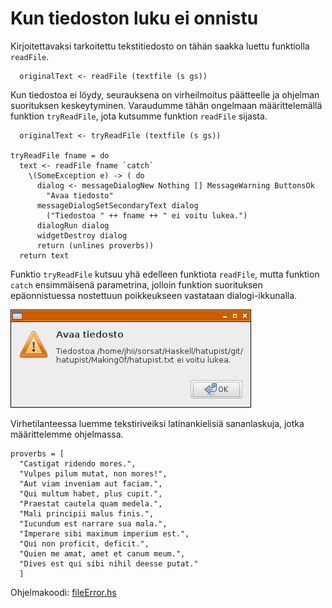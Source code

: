 # Kun tiedoston luku ei onnistu

Kirjoitettavaksi tarkoitettu tekstitiedosto on tähän saakka luettu funktiolla `readFile`.

```
  originalText <- readFile (textfile (s gs))
```

Kun tiedostoa ei löydy, seurauksena on virheilmoitus päätteelle ja ohjelman suorituksen keskeytyminen. Varaudumme tähän ongelmaan määrittelemällä funktion `tryReadFile`, jota kutsumme funktion `readFile` sijasta.

```
  originalText <- tryReadFile (textfile (s gs))

tryReadFile fname = do
  text <- readFile fname `catch` 
    \(SomeException e) -> ( do 
      dialog <- messageDialogNew Nothing [] MessageWarning ButtonsOk 
        "Avaa tiedosto"
      messageDialogSetSecondaryText dialog 
        ("Tiedostoa " ++ fname ++ " ei voitu lukea.")
      dialogRun dialog
      widgetDestroy dialog
      return (unlines proverbs))
  return text
```

Funktio `tryReadFile` kutsuu yhä edelleen funktiota `readFile`, mutta funktion `catch` ensimmäisenä parametrina, jolloin funktion suorituksen epäonnistuessa nostettuun poikkeukseen vastataan dialogi-ikkunalla.

![](../pics/fileError.png)

Virhetilanteessa luemme tekstiriveiksi latinankielisiä sananlaskuja, jotka määrittelemme ohjelmassa.

```
proverbs = [
  "Castigat ridendo mores.",
  "Vulpes pilum mutat, non mores!",
  "Aut viam inveniam aut faciam.",
  "Qui multum habet, plus cupit.",
  "Praestat cautela quam medela.",
  "Mali principii malus finis.",
  "Iucundum est narrare sua mala.",
  "Imperare sibi maximum imperium est.",
  "Qui non proficit, deficit.",
  "Quien me amat, amet et canum meum.",
  "Dives est qui sibi nihil deesse putat."
  ]
```

Ohjelmakoodi: [fileError.hs](../code/fileError.hs)

